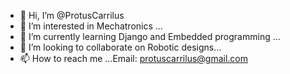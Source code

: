- 👋 Hi, I’m @ProtusCarrilus
- 👀 I’m interested in Mechatronics ...
- 🌱 I’m currently learning Django and Embedded programming ...
- 💞️ I’m looking to collaborate on Robotic designs...
- 📫 How to reach me ...Email: protuscarrilus@gmail.com

<!---
ProtusCarrilus/ProtusCarrilus is a ✨ special ✨ repository because its `README.md` (this file) appears on your GitHub profile.
You can click the Preview link to take a look at your changes.
--->
